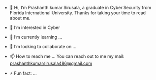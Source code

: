 - 👋 Hi, I’m Prashanth kumar Sirusala, a graduate in Cyber Security from Florida International University. Thanks for taking your time to read about me.
- 👀 I’m interested in Cyber 
- 🌱 I’m currently learning ...
- 💞️ I’m looking to collaborate on ...
- 📫 How to reach me ...
      You can reach out to me my mail: prashanthkumarsirusala486@gmail.com

- ⚡ Fun fact: ...

<!---
PrashanthKSirusala/PrashanthKSirusala is a ✨ special ✨ repository because its `README.md` (this file) appears on your GitHub profile.
You can click the Preview link to take a look at your changes.
--->
